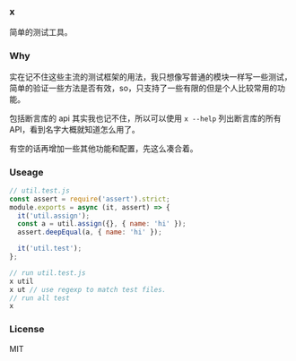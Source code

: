 ### x

简单的测试工具。

### Why

实在记不住这些主流的测试框架的用法，我只想像写普通的模块一样写一些测试，简单的验证一些方法是否有效，so，只支持了一些有限的但是个人比较常用的功能。

包括断言库的 api 其实我也记不住，所以可以使用 `x --help` 列出断言库的所有 API，看到名字大概就知道怎么用了。

有空的话再增加一些其他功能和配置，先这么凑合着。

### Useage

```js
// util.test.js
const assert = require('assert').strict;
module.exports = async (it, assert) => {
  it('util.assign');
  const a = util.assign({}, { name: 'hi' });
  assert.deepEqual(a, { name: 'hi' });

  it('util.test');
};

// run util.test.js
x util
x ut // use regexp to match test files.
// run all test
x
```

### License

MIT